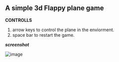 ## A simple 3d Flappy plane game 

**CONTROLLS**
1. arrow keys to control the plane in the enviorment.
2. space bar to restart the game.

***screenshot***

![image](https://github.com/user-attachments/assets/183b6ab8-4b04-42de-b1b9-59a35836498e)
